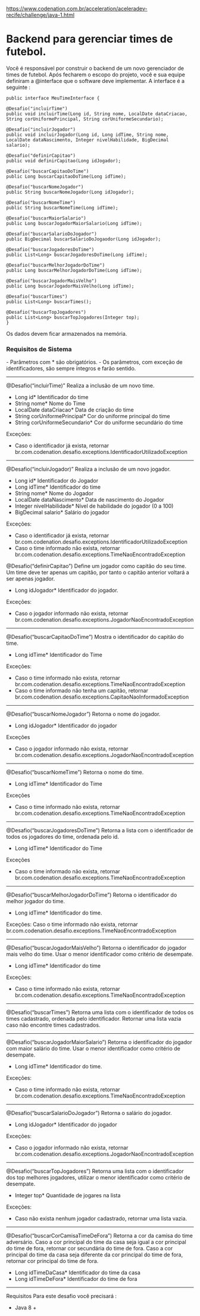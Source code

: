 https://www.codenation.com.br/acceleration/aceleradev-recife/challenge/java-1.html

<h1> Backend para gerenciar times de futebol. </h1>

Você é responsável por construir o backend de um novo gerenciador de times de futebol. Após fecharem o escopo do projeto, você e sua equipe definiram a @interface que o software deve implementar. A interface é a seguinte :

	public interface MeuTimeInterface {

	@Desafio("incluirTime")
	public void incluirTime(Long id, String nome, LocalDate dataCriacao, String corUniformePrincipal, String corUniformeSecundario);

	@Desafio("incluirJogador")
	public void incluirJogador(Long id, Long idTime, String nome, LocalDate dataNascimento, Integer nivelHabilidade, BigDecimal salario);

	@Desafio("definirCapitao")
	public void definirCapitao(Long idJogador);

	@Desafio("buscarCapitaoDoTime")
	public Long buscarCapitaoDoTime(Long idTime);

	@Desafio("buscarNomeJogador")
	public String buscarNomeJogador(Long idJogador);

	@Desafio("buscarNomeTime")
	public String buscarNomeTime(Long idTime);

	@Desafio("buscarMaiorSalario")
	public Long buscarJogadorMaiorSalario(Long idTime);

	@Desafio("buscarSalarioDoJogador")
	public BigDecimal buscarSalarioDoJogaodor(Long idJogador);

	@Desafio("buscarJogadoresDoTime")
	public List<Long> buscarJogadoresDoTime(Long idTime);

	@Desafio("buscarMelhorJogadorDoTime")
	public Long buscarMelhorJogadorDoTime(Long idTime);

	@Desafio("buscarJogadorMaisVelho")
	public Long buscarJogadorMaisVelho(Long idTime);

	@Desafio("buscarTimes")
	public List<Long> buscarTimes();

	@Desafio("buscarTopJogadores")
	public List<Long> buscarTopJogadores(Integer top);
	}


Os dados devem ficar armazenados na memória.

<h3>Requisitos de Sistema</h3>
- Parâmetros com * são obrigatórios.
- Os parâmetros, com exceção de identificadores, são sempre íntegros e farão sentido.

<hr>

@Desafio(“incluirTime)”
Realiza a inclusão de um novo time.
- Long id* Identificador do time
- String nome* Nome do Time
- LocalDate dataCriacao* Data de criação do time
- String corUniformePrincipal* Cor do uniforme principal do time
- String corUniformeSecundario* Cor do uniforme secundário do time

Exceções:
- Caso o identificador já exista, retornar br.com.codenation.desafio.exceptions.IdentificadorUtilizadoException

<hr>

@Desafio(“incluirJogador)”
Realiza a inclusão de um novo jogador.
- Long id* Identificador do Jogador
- Long idTime* Identificador do time
- String nome* Nome do Jogador
- LocalDate dataNascimento* Data de nascimento do Jogador
- Integer nivelHabilidade* Nível de habilidade do jogador (0 a 100)
- BigDecimal salario* Salário do jogador

Exceções:
- Caso o identificador já exista, retornar br.com.codenation.desafio.exceptions.IdentificadorUtilizadoException
- Caso o time informado não exista, retornar br.com.codenation.desafio.exceptions.TimeNaoEncontradoException

@Desafio(“definirCapitao”)
Define um jogador como capitão do seu time. Um time deve ter apenas um capitão, por tanto o capitão anterior voltará a ser apenas jogador.
- Long idJogador* Identificador do jogador.

Exceções:
- Caso o jogador informado não exista, retornar br.com.codenation.desafio.exceptions.JogadorNaoEncontradoException

<hr>

@Desafio(“buscarCapitaoDoTime”)
Mostra o identificador do capitão do time.
- Long idTime* Identificador do Time

Exceções:
- Caso o time informado não exista, retornar br.com.codenation.desafio.exceptions.TimeNaoEncontradoException
- Caso o time informado não tenha um capitão, retornar br.com.codenation.desafio.exceptions.CapitaoNaoInformadoException

<hr>

@Desafio(“buscarNomeJogador”)
Retorna o nome do jogador.
- Long idJogador* Identificador do jogador

Exceções
- Caso o jogador informado não exista, retornar br.com.codenation.desafio.exceptions.JogadorNaoEncontradoException

<hr>

@Desafio(“buscarNomeTime”)
Retorna o nome do time.
- Long idTime* Identificador do Time

Exceções
- Caso o time informado não exista, retornar br.com.codenation.desafio.exceptions.TimeNaoEncontradoException

<hr>

@Desafio(“buscarJogadoresDoTime”)
Retorna a lista com o identificador de todos os jogadores do time, ordenada pelo id.
- Long idTime* Identificador do Time

Exceções
- Caso o time informado não exista, retornar br.com.codenation.desafio.exceptions.TimeNaoEncontradoException

<hr>

@Desafio(“buscarMelhorJogadorDoTime”)
Retorna o identificador do melhor jogador do time.
- Long idTime* Identificador do time.

Exceções:
Caso o time informado não exista, retornar br.com.codenation.desafio.exceptions.TimeNaoEncontradoException

<hr>

@Desafio(“buscarJogadorMaisVelho”)
Retorna o identificador do jogador mais velho do time. Usar o menor identificador como critério de desempate.
- Long idTime* Identificador do time

Exceções:
- Caso o time informado não exista, retornar br.com.codenation.desafio.exceptions.TimeNaoEncontradoException

<hr>

@Desafio(“buscarTimes”)
Retorna uma lista com o identificador de todos os times cadastrado, ordenada pelo identificador. Retornar uma lista vazia caso não encontre times cadastrados.

<hr>

@Desafio(“buscarJogadorMaiorSalario”)
Retorna o identificador do jogador com maior salário do time. Usar o menor identificador como critério de desempate.
- Long idTime* Identificador do time.

Exceções:
- Caso o time informado não exista, retornar br.com.codenation.desafio.exceptions.TimeNaoEncontradoException

<hr>

@Desafio(“buscarSalarioDoJogador”)
Retorna o salário do jogador.
- Long idJogador* Identificador do jogador

Exceções:
- Caso o jogador informado não exista, retornar br.com.codenation.desafio.exceptions.JogadorNaoEncontradoException

<hr>

@Desafio(“buscarTopJogadores”)
Retorna uma lista com o identificador dos top melhores jogadores, utilizar o menor identificador como critério de desempate.
- Integer top* Quantidade de jogares na lista

Exceções:
- Caso não exista nenhum jogador cadastrado, retornar uma lista vazia.

<hr>

@Desafio(“buscarCorCamisaTimeDeFora”)
Retorna a cor da camisa do time adversário. Caso a cor principal do time da casa seja igual a cor principal do time de fora, retornar cor secundária do time de fora. Caso a cor principal do time da casa seja diferente da cor principal do time de fora, retornar cor principal do time de fora.

- Long idTimeDaCasa* Identificador do time da casa
- Long idTimeDeFora* Identificador do time de fora

<hr>

Requisitos
Para este desafio você precisará :
- Java 8 +
